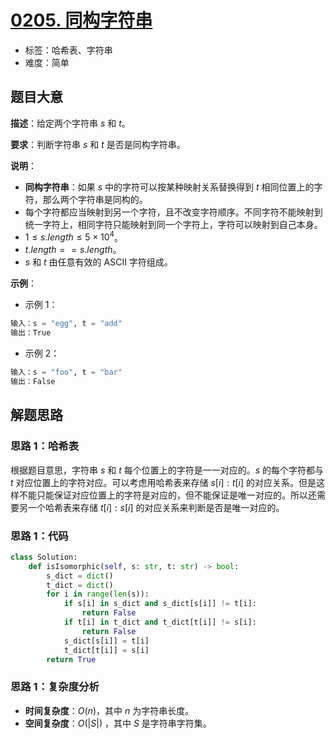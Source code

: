 # [0205. 同构字符串](https://leetcode.cn/problems/isomorphic-strings/)

- 标签：哈希表、字符串
- 难度：简单

## 题目大意

**描述**：给定两个字符串 $s$ 和 $t$。

**要求**：判断字符串 $s$ 和 $t$ 是否是同构字符串。

**说明**：

- **同构字符串**：如果 $s$ 中的字符可以按某种映射关系替换得到 $t$ 相同位置上的字符，那么两个字符串是同构的。
- 每个字符都应当映射到另一个字符，且不改变字符顺序。不同字符不能映射到统一字符上，相同字符只能映射到同一个字符上，字符可以映射到自己本身。
- $1 \le s.length \le 5 \times 10^4$。
- $t.length == s.length$。
- $s$ 和 $t$ 由任意有效的 ASCII 字符组成。

**示例**：

- 示例 1：

```python
输入：s = "egg", t = "add"
输出：True
```

- 示例 2：

```python
输入：s = "foo", t = "bar"
输出：False
```

## 解题思路

### 思路 1：哈希表

根据题目意思，字符串 $s$ 和 $t$ 每个位置上的字符是一一对应的。$s$ 的每个字符都与 $t$ 对应位置上的字符对应。可以考虑用哈希表来存储 $s[i]: t[i]$ 的对应关系。但是这样不能只能保证对应位置上的字符是对应的，但不能保证是唯一对应的。所以还需要另一个哈希表来存储 $t[i]:s[i]$ 的对应关系来判断是否是唯一对应的。

### 思路 1：代码

```python
class Solution:
    def isIsomorphic(self, s: str, t: str) -> bool:
        s_dict = dict()
        t_dict = dict()
        for i in range(len(s)):
            if s[i] in s_dict and s_dict[s[i]] != t[i]:
                return False
            if t[i] in t_dict and t_dict[t[i]] != s[i]:
                return False
            s_dict[s[i]] = t[i]
            t_dict[t[i]] = s[i]
        return True
```

### 思路 1：复杂度分析

- **时间复杂度**：$O(n)$，其中 $n$ 为字符串长度。
- **空间复杂度**：$O(|S|)$ ，其中 $S$ 是字符串字符集。

